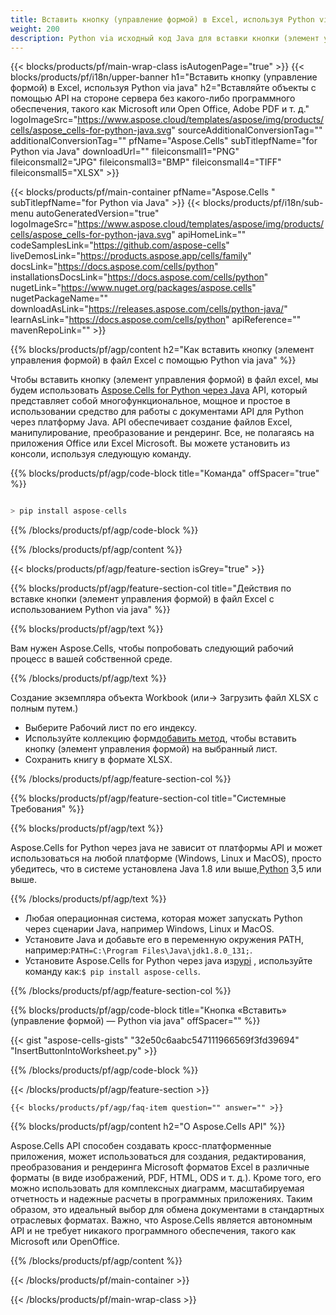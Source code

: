 ```yaml
---
title: Вставить кнопку (управление формой) в Excel, используя Python via java
weight: 200
description: Python via исходный код Java для вставки кнопки (элемент управления формой) в Excel.
---
```

{{< blocks/products/pf/main-wrap-class isAutogenPage="true" >}}
{{< blocks/products/pf/i18n/upper-banner h1="Вставить кнопку (управление формой) в Excel, используя Python via java" h2="Вставляйте объекты с помощью API на стороне сервера без какого-либо программного обеспечения, такого как Microsoft или Open Office, Adobe PDF и т. д." logoImageSrc="https://www.aspose.cloud/templates/aspose/img/products/cells/aspose_cells-for-python-java.svg" sourceAdditionalConversionTag="" additionalConversionTag="" pfName="Aspose.Cells" subTitlepfName="for Python via Java" downloadUrl="" fileiconsmall1="PNG" fileiconsmall2="JPG" fileiconsmall3="BMP" fileiconsmall4="TIFF" fileiconsmall5="XLSX" >}}

{{< blocks/products/pf/main-container pfName="Aspose.Cells " subTitlepfName="for Python via Java" >}}
{{< blocks/products/pf/i18n/sub-menu autoGeneratedVersion="true" logoImageSrc="https://www.aspose.cloud/templates/aspose/img/products/cells/aspose_cells-for-python-java.svg" apiHomeLink="" codeSamplesLink="https://github.com/aspose-cells" liveDemosLink="https://products.aspose.app/cells/family" docsLink="https://docs.aspose.com/cells/python" installationsDocsLink="https://docs.aspose.com/cells/python" nugetLink="https://www.nuget.org/packages/aspose.cells" nugetPackageName="" downloadAsLink="https://releases.aspose.com/cells/python-java/" learnAsLink="https://docs.aspose.com/cells/python" apiReference="" mavenRepoLink="" >}}

{{% blocks/products/pf/agp/content h2="Как вставить кнопку (элемент управления формой) в файл Excel с помощью Python via java" %}}

 Чтобы вставить кнопку (элемент управления формой) в файл excel, мы будем использовать
 [Aspose.Cells for Python через Java](https://pypi.org/project/aspose-cells/) 
API, который представляет собой многофункциональное, мощное и простое в использовании средство для работы с документами API для Python через платформу Java. API обеспечивает создание файлов Excel, манипулирование, преобразование и рендеринг. Все, не полагаясь на приложения Office или Excel Microsoft. Вы можете установить из консоли, используя следующую команду.

{{% blocks/products/pf/agp/code-block title="Команда" offSpacer="true" %}}

```cs

> pip install aspose-cells

```

{{% /blocks/products/pf/agp/code-block %}}

{{% /blocks/products/pf/agp/content %}}

{{< blocks/products/pf/agp/feature-section isGrey="true" >}}

{{% blocks/products/pf/agp/feature-section-col title="Действия по вставке кнопки (элемент управления формой) в файл Excel с использованием Python via java" %}}

{{% blocks/products/pf/agp/text %}}

Вам нужен Aspose.Cells, чтобы попробовать следующий рабочий процесс в вашей собственной среде.

{{% /blocks/products/pf/agp/text %}}

Создание экземпляра объекта Workbook (или-> Загрузить файл XLSX с полным путем.)
+ Выберите Рабочий лист по его индексу.
 + Используйте коллекцию форм[добавить метод](https://reference.aspose.com/cells/python-java/asposecells.api/shapecollection#addButton(int,%20int,%20int,%20int,%20int,%20int)), чтобы вставить кнопку (элемент управления формой) на выбранный лист.
+ Сохранить книгу в формате XLSX.

{{% /blocks/products/pf/agp/feature-section-col %}}

{{% blocks/products/pf/agp/feature-section-col title="Системные Требования" %}}

{{% blocks/products/pf/agp/text %}}

 Aspose.Cells for Python через java не зависит от платформы API и может использоваться на любой платформе (Windows, Linux и MacOS), просто убедитесь, что в системе установлена Java 1.8 или выше,[Python](https://www.python.org/downloads/) 3,5 или выше.
 
{{% /blocks/products/pf/agp/text %}}

-  Любая операционная система, которая может запускать Python через сценарии Java, например Windows, Linux и MacOS.
-  Установите Java и добавьте его в переменную окружения PATH, например:<code>PATH=C:\Program Files\Java\jdk1.8.0_131;</code>.
-  Установите Aspose.Cells for Python через java из<a href="https://pypi.org/project/aspose-cells/">pypi</a> , используйте команду как:<code>$ pip install aspose-cells</code>.

{{% /blocks/products/pf/agp/feature-section-col %}}

{{% blocks/products/pf/agp/code-block title="Кнопка «Вставить» (управление формой) — Python via java" offSpacer="" %}}

{{< gist "aspose-cells-gists" "32e50c6aabc547111966569f3fd39694" "InsertButtonIntoWorksheet.py" >}}

{{% /blocks/products/pf/agp/code-block %}}

{{< /blocks/products/pf/agp/feature-section >}}

    {{< blocks/products/pf/agp/faq-item question="" answer="" >}}
 

<!-- aboutfile Starts -->

{{% blocks/products/pf/agp/content h2="О Aspose.Cells API" %}}

Aspose.Cells API способен создавать кросс-платформенные приложения, может использоваться для создания, редактирования, преобразования и рендеринга Microsoft форматов Excel в различные форматы (в виде изображений, PDF, HTML, ODS и т. д.). Кроме того, его можно использовать для комплексных диаграмм, масштабируемая отчетность и надежные расчеты в программных приложениях. Таким образом, это идеальный выбор для обмена документами в стандартных отраслевых форматах. Важно, что Aspose.Cells является автономным API и не требует никакого программного обеспечения, такого как Microsoft или OpenOffice.

{{% /blocks/products/pf/agp/content %}}



<!-- aboutfile Ends -->
<!--
{{< blocks/products/pf/agp/other-supported-section title="Other Supported Splitting Formats" subTitle="Using C#, One can also split large file into chunks of many other file formats including." >}}

{{< blocks/products/pf/agp/other-supported-section-item href="https://products.aspose.com/cells/net/splitter/ods/" name="ODS" description="OpenDocument Spreadsheet File" >}}
{{< blocks/products/pf/agp/other-supported-section-item href="https://products.aspose.com/cells/net/splitter/xls/" name="XLS" description="Excel Binary Format" >}}
{{< blocks/products/pf/agp/other-supported-section-item href="https://products.aspose.com/cells/net/splitter/xlsb/" name="XLSB" description="Binary Excel Workbook File" >}}
{{< blocks/products/pf/agp/other-supported-section-item href="https://products.aspose.com/cells/net/splitter/xlsm/" name="XLSM" description="Spreadsheet File" >}}

{{< /blocks/products/pf/agp/other-supported-section >}}

-->

{{< /blocks/products/pf/main-container >}}
    
{{< /blocks/products/pf/main-wrap-class >}}
